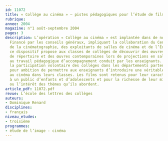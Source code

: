 ```yaml
---
id: 11072
title: « Collège au cinéma » – pistes pédagogiques pour l’étude de films en classe
rubrique: 
annee: 2004
magazine: n°1 août-septembre 2004
pages: 3
description: L’opération « Collège au cinéma » est implantée dans de nombreux départements.
  Financé par les conseils généraux, impliquant la collaboration du Centre national
  de la cinématographie, des exploitants de salles de cinéma et de l’Éducation nationale,
  ce dispositif propose aux classes de collèges de découvrir des œuvres cinématographiques
  de répertoire et des œuvres contemporaines lors de projections en salle et grâce
  au travail pédagogique d’accompagnement conduit par les enseignants. Il repose sur
  la participation volontaire des collèges dans les départements partenaires et a
  pour ambition de permettre aux enseignants d’introduire une véritable éducation
  au cinéma dans leurs classes. Les films sont retenus pour leur caractère accessible
  à un public d’enfants et d’adolescents et pour la richesse de leur mise en scène
  ou l’intérêt des thèmes qu’ils abordent.
article_pdf: 11072.pdf
revue: L’école des lettres des collèges
auteurs:
- Dominique Renard
disciplines:
- français
niveau_etudes:
- troisième
programmes:
- étude de l’image - cinéma
---
```

